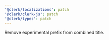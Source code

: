 ```yaml
---
'@clerk/localizations': patch
'@clerk/clerk-js': patch
'@clerk/types': patch
---
```


Remove experimental prefix from combined title.
